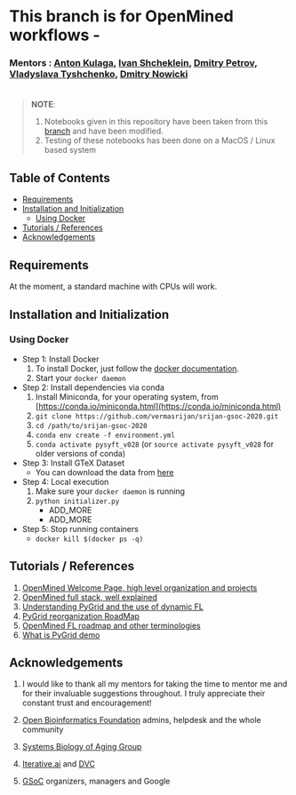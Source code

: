 # This branch is for OpenMined workflows - 

### Mentors : [Anton Kulaga](https://www.linkedin.com/in/antonkulaga/?originalSubdomain=ro), [Ivan Shcheklein](https://www.linkedin.com/in/shcheklein/), [Dmitry Petrov](https://www.linkedin.com/in/dmitryleopetrov/), [Vladyslava Tyshchenko](https://www.linkedin.com/in/vladyslava-tyshchenko-296742125/?originalSubdomain=ua), [Dmitry Nowicki]()<br/><br/>
> __NOTE__: 
> 1. Notebooks given in this repository have been taken from this [branch](https://github.com/OpenMined/PySyft/tree/master/examples/tutorials) and have been modified.
> 2. Testing of these notebooks has been done on a MacOS / Linux based system
## Table of Contents

- [Requirements](#requirements)
- [Installation and Initialization](#installation-and-initialization)
  * [Using Docker](#using-docker)
- [Tutorials / References](#tutorials--references)
- [Acknowledgements](#acknowledgements)

## Requirements

At the moment, a standard machine with CPUs will work. 

## Installation and Initialization
### Using Docker
- Step 1: Install Docker
    1. To install Docker, just follow the [docker documentation](https://docs.docker.com/install/).
    2. Start your `docker daemon`
- Step 2: Install dependencies via conda
    1. Install Miniconda, for your operating system, from [https://conda.io/miniconda.html](https://conda.io/miniconda.html)
    2. `git clone https://github.com/vermasrijan/srijan-gsoc-2020.git`
    3. `cd /path/to/srijan-gsoc-2020`
    4. `conda env create -f environment.yml`
    5. `conda activate pysyft_v028` (or `source activate pysyft_v028` for older versions of conda)
- Step 3: Install GTeX Dataset
    - You can download the data from [here](https://drive.google.com/drive/folders/1cFcDhjzk82j7wXZMJ39xWNCmxEN2RzWq?usp=sharing)
- Step 4: Local execution
    1. Make sure your `docker daemon` is running
    2. `python initializer.py`
        - ADD_MORE
        - ADD_MORE
- Step 5: Stop running containers
    - `docker kill $(docker ps -q)`

## Tutorials / References
1. [OpenMined Welcome Page, high level organization and projects](https://github.com/OpenMined/OM-Welcome-Package)
2. [OpenMined full stack, well explained](https://www.youtube.com/watch?v=NJBBE_SN90A)<br/>
3. [Understanding PyGrid and the use of dynamic FL](https://github.com/OpenMined/Roadmap/blob/master/web_and_mobile_team/projects/dynamic_federated_learning.md)<br/>
4. [PyGrid reorganization RoadMap](https://github.com/OpenMined/Roadmap/blob/master/web_and_mobile_team/projects/common/pygrid_reorganization.md)<br/>
5. [OpenMined FL roadmap and other terminologies](https://github.com/OpenMined/Roadmap/blob/master/web_and_mobile_team/projects/federated_learning.md)
6. [What is PyGrid demo](https://blog.openmined.org/what-is-pygrid-demo/)

## Acknowledgements
1. I would like to thank all my mentors for taking the time to mentor me and for their invaluable suggestions throughout. I truly appreciate their constant trust and encouragement!<br/>

2. [Open Bioinformatics Foundation](https://www.open-bio.org/) admins, helpdesk and the whole community <br/>

3. [Systems Biology of Aging Group](http://www.aging-research.group/) <br/>

4. [Iterative.ai](https://iterative.ai/) and [DVC](https://dvc.org/) <br/>

5. [GSoC](https://summerofcode.withgoogle.com/) organizers, managers and Google 